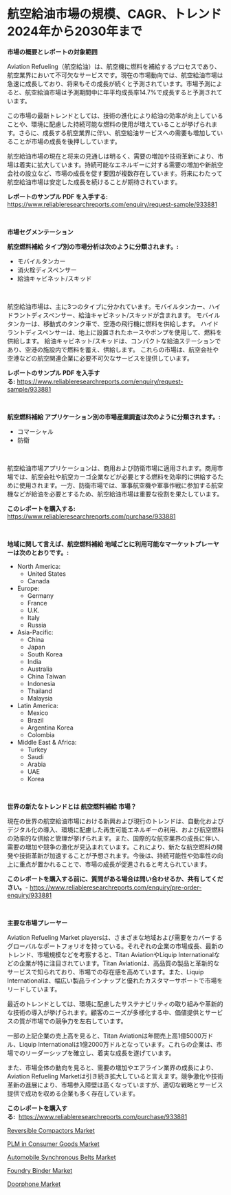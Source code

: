 <p><h1>航空給油市場の規模、CAGR、トレンド 2024年から2030年まで</h1></p><p><strong>市場の概要とレポートの対象範囲</strong></p>
<p><p>Aviation Refueling（航空給油）は、航空機に燃料を補給するプロセスであり、航空業界において不可欠なサービスです。現在の市場動向では、航空給油市場は急速に成長しており、将来もその成長が続くと予測されています。市場予測によると、航空給油市場は予測期間中に年平均成長率14.7%で成長すると予測されています。</p><p>この市場の最新トレンドとしては、技術の進化により給油の効率が向上していることや、環境に配慮した持続可能な燃料の使用が増えていることが挙げられます。さらに、成長する航空業界に伴い、航空給油サービスへの需要も増加していることが市場の成長を後押ししています。</p><p>航空給油市場の現在と将来の見通しは明るく、需要の増加や技術革新により、市場は着実に拡大しています。持続可能なエネルギーに対する需要の増加や新航空会社の設立など、市場の成長を促す要因が複数存在しています。将来にわたって航空給油市場は安定した成長を続けることが期待されています。</p></p>
<p><strong>レポートのサンプル PDF を入手する:</strong> <a href="https://www.reliableresearchreports.com/enquiry/request-sample/933881">https://www.reliableresearchreports.com/enquiry/request-sample/933881</a></p>
<p>&nbsp;</p>
<p><strong>市場セグメンテーション</strong></p>
<p><strong>航空燃料補給 タイプ別の市場分析は次のように分類されます。:</strong></p>
<p><ul><li>モバイルタンカー</li><li>消火栓ディスペンサー</li><li>給油キャビネット/スキッド</li></ul></p>
<p>&nbsp;</p>
<p><p>航空給油市場は、主に3つのタイプに分かれています。モバイルタンカー、ハイドラントディスペンサー、給油キャビネット/スキッドが含まれます。 モバイルタンカーは、移動式のタンク車で、空港の飛行機に燃料を供給します。 ハイドラントディスペンサーは、地上に設置されたホースやポンプを使用して、燃料を供給します。 給油キャビネット/スキッドは、コンパクトな給油ステーションであり、空港の施設内で燃料を蓄え、供給します。 これらの市場は、航空会社や空港などの航空関連企業に必要不可欠なサービスを提供しています。</p></p>
<p><strong>レポートのサンプル PDF を入手する:</strong>&nbsp;<a href="https://www.reliableresearchreports.com/enquiry/request-sample/933881">https://www.reliableresearchreports.com/enquiry/request-sample/933881</a></p>
<p>&nbsp;</p>
<p><strong> 航空燃料補給 アプリケーション別の市場産業調査は次のように分類されます。:</strong></p>
<p><ul><li>コマーシャル</li><li>防衛</li></ul></p>
<p>&nbsp;</p>
<p><p>航空給油市場アプリケーションは、商用および防衛市場に適用されます。商用市場では、航空会社や航空カーゴ企業などが必要とする燃料を効率的に供給するために使用されます。一方、防衛市場では、軍事航空機や軍事作戦に参加する航空機などが給油を必要とするため、航空給油市場は重要な役割を果たしています。</p></p>
<p><strong>このレポートを購入する:</strong>&nbsp; <a href="https://www.reliableresearchreports.com/purchase/933881">https://www.reliableresearchreports.com/purchase/933881</a></p>
<p>&nbsp;</p>
<p><strong>地域に関して言えば、航空燃料補給 地域ごとに利用可能なマーケットプレーヤーは次のとおりです。:</strong></p>
<p><ul>
    <li>
        North America:
        <ul>
            <li>United States</li>
            <li>Canada</li>
        </ul>
    </li>
    <li>
        Europe:
        <ul>
            <li>Germany</li>
            <li>France</li>
            <li>U.K.</li>
            <li>Italy</li>
            <li>Russia</li>
        </ul>
    </li>
    <li>
        Asia-Pacific:
        <ul>
            <li>China</li>
            <li>Japan</li>
            <li>South Korea</li>
            <li>India</li>
            <li>Australia</li>
            <li>China Taiwan</li>
            <li>Indonesia</li>
            <li>Thailand</li>
            <li>Malaysia</li>
        </ul>
    </li>
    <li>
        Latin America:
        <ul>
            <li>Mexico</li>
            <li>Brazil</li>
            <li>Argentina Korea</li>
            <li>Colombia</li>
        </ul>
    </li>
    <li>
        Middle East & Africa:
        <ul>
            <li>Turkey</li>
            <li>Saudi</li>
            <li>Arabia</li>
            <li>UAE</li>
            <li>Korea</li>
        </ul>
    </li>
    </ul></p>
<p>&nbsp;</p>
<p><strong>世界の新たなトレンドとは 航空燃料補給 市場？</strong></p>
<p><p>現在の世界の航空給油市場における新興および現行のトレンドは、自動化およびデジタル化の導入、環境に配慮した再生可能エネルギーの利用、および航空燃料の効率的な供給と管理が挙げられます。また、国際的な航空業界の成長に伴い、需要の増加や競争の激化が見込まれています。これにより、新たな航空燃料の開発や技術革新が加速することが予想されます。今後は、持続可能性や効率性の向上に重点が置かれることで、市場の成長が促進されると考えられています。</p></p>
<p><strong>このレポートを購入する前に、質問がある場合は問い合わせるか、共有してください。</strong>- <a href="https://www.reliableresearchreports.com/enquiry/pre-order-enquiry/933881">https://www.reliableresearchreports.com/enquiry/pre-order-enquiry/933881</a></p>
<p>&nbsp;</p>
<p><strong>主要な市場プレーヤー</strong></p>
<p><p>Aviation Refueling Market playersは、さまざまな地域および需要をカバーするグローバルなポートフォリオを持っている。それぞれの企業の市場成長、最新のトレンド、市場規模などを考察すると、Titan AviationやLiquip Internationalなどの企業が特に注目されています。Titan Aviationは、高品質の製品と革新的なサービスで知られており、市場での存在感を高めています。また、Liquip Internationalは、幅広い製品ラインナップと優れたカスタマーサポートで市場をリードしています。</p><p>最近のトレンドとしては、環境に配慮したサステナビリティの取り組みや革新的な技術の導入が挙げられます。顧客のニーズが多様化する中、価値提供とサービスの質が市場での競争力を左右しています。</p><p>一部の上記企業の売上高を見ると、Titan Aviationは年間売上高1億5000万ドル、Liquip Internationalは1億2000万ドルとなっています。これらの企業は、市場でのリーダーシップを確立し、着実な成長を遂げています。</p><p>また、市場全体の動向を見ると、需要の増加やエアライン業界の成長により、Aviation Refueling Marketは引き続き拡大していると言えます。競争激化や技術革新の進展により、市場参入障壁は高くなっていますが、適切な戦略とサービス提供で成功を収める企業も多く存在しています。</p></p>
<p><strong>このレポートを購入する:</strong>&nbsp;&nbsp;<a href="https://www.reliableresearchreports.com/purchase/933881">https://www.reliableresearchreports.com/purchase/933881</a></p>
<p><p><a href="https://issuu.com/reportprime-2/docs/reversible-compactors-market-size-2030.pptx">Reversible Compactors Market</a></p><p><a href="https://metal-farmhouse-e95.notion.site/PLM-in-Consumer-Goods-Market-Research-Report-Provides-thorough-Industry-Overview-which-offers-an-In-ffdf7c5720e54c2989f40a8368dfcf27">PLM in Consumer Goods Market</a></p><p><a href="https://issuu.com/reportprime-2/docs/automobile-synchronous-belts-market-size-2030.pptx">Automobile Synchronous Belts Market</a></p><p><a href="https://view.publitas.com/reportprime-1/foundry-binder-market-insights-market-players-and-forecast-till-2031/">Foundry Binder Market</a></p><p><a href="https://view.publitas.com/reportprime-1/doorphone-market-research-report-the-key-to-successful-business-strategy-forecasted-for-period-from-2024-2031/">Doorphone Market</a></p></p>
